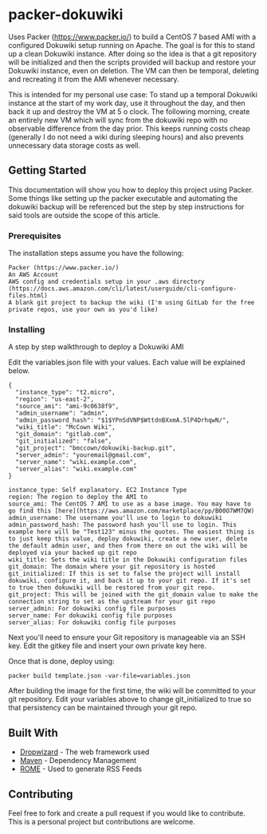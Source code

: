 # packer-dokuwiki

Uses Packer (https://www.packer.io/) to build a CentOS 7 based AMI with a configured Dokuwiki setup running on Apache. The goal is for this to stand up a clean Dokuwiki instance. After doing so the idea is that a git repository will be initialized and then the scripts provided will backup and restore your Dokuwiki instance, even on deletion. The VM can then be temporal, deleting and recreating it from the AMI whenever necessary.

This is intended for my personal use case: To stand up a temporal Dokuwiki instance at the start of my work day, use it throughout the day, and then back it up and destroy the VM at 5 o clock. The following morning, create an entirely new VM which will sync from the dokuwiki repo with no observable difference from the day prior. This keeps running costs cheap (generally I do not need a wiki during sleeping hours) and also prevents unnecessary data storage costs as well.

## Getting Started

This documentation will show you how to deploy this project using Packer. Some things like setting up the packer executable and automating the dokuwiki backup will be referenced but the step by step instructions for said tools are outside the scope of this article.

### Prerequisites

The installation steps assume you have the following:

```
Packer (https://www.packer.io/)
An AWS Account
AWS config and credentials setup in your .aws directory (https://docs.aws.amazon.com/cli/latest/userguide/cli-configure-files.html)
A blank git project to backup the wiki (I'm using GitLab for the free private repos, use your own as you'd like)
```

### Installing

A step by step walkthrough to deploy a Dokuwiki AMI

Edit the variables.json file with your values. Each value will be explained below.

```
{
  "instance_type": "t2.micro",
  "region": "us-east-2",
  "source_ami": "ami-9c0638f9",
  "admin_username": "admin",
  "admin_password_hash": "$1$YPnSdVNP$WttdnBXxmA.5lP4DrhqwN/",
  "wiki_title": "McCown Wiki",
  "git_domain": "gitlab.com",
  "git_initialized": "false",
  "git_project": "bmccown/dokuwiki-backup.git",
  "server_admin": "youremail@gmail.com",
  "server_name": "wiki.example.com",
  "server_alias": "wiki.example.com"
}
```
```
instance_type: Self explanatory. EC2 Instance Type
region: The region to deploy the AMI to
source_ami: The CentOS 7 AMI to use as a base image. You may have to go find this [here](https://aws.amazon.com/marketplace/pp/B00O7WM7QW)
admin_username: The username you'll use to login to dokuwiki
admin_password_hash: The password hash you'll use to login. This example here will be "Test123" minus the quotes. The easiest thing is to just keep this value, deploy dokuwiki, create a new user, delete the default admin user, and then from there on out the wiki will be deployed via your backed up git repo
wiki_title: Sets the wiki title in the Dokuwiki configuration files
git_domain: The domain where your git repository is hosted
git_initialized: If this is set to false the project will install dokuwiki, configure it, and back it up to your git repo. If it's set to true then dokuwiki will be restored from your git repo.
git_project: This will be joined with the git_domain value to make the connection string to set as the upstream for your git repo
server_admin: For dokuwiki config file purposes
server_name: For dokuwiki config file purposes
server_alias: For dokuwiki config file purposes
```

Next you'll need to ensure your Git repository is manageable via an SSH key. Edit the gitkey file and insert your own private key here.

Once that is done, deploy using:

```
packer build template.json -var-file=variables.json
```

After building the image for the first time, the wiki will be committed to your git repository. Edit your variables above to change git_initialized to true so that persistency can be maintained through your git repo.


## Built With

* [Dropwizard](http://www.dropwizard.io/1.0.2/docs/) - The web framework used
* [Maven](https://maven.apache.org/) - Dependency Management
* [ROME](https://rometools.github.io/rome/) - Used to generate RSS Feeds

## Contributing

Feel free to fork and create a pull request if you would like to contribute. This is a personal project but contributions are welcome.
